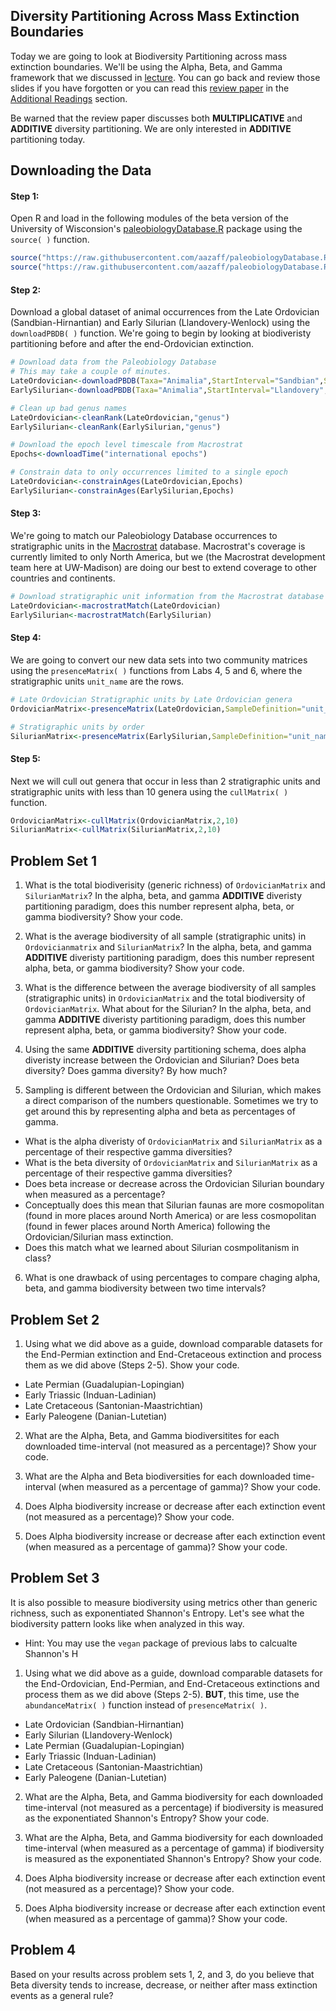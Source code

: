 ## Diversity Partitioning Across Mass Extinction Boundaries

Today we are going to look at Biodiversity Partitioning across mass extinction boundaries. We'll be using the Alpha, Beta, and Gamma framework that we discussed in [lecture](http://teststrata.geology.wisc.edu/teachPaleobiology/LectureSlides/Ordovician03282016.pdf). You can go back and review those slides if you have forgotten or you can read this [review paper](http://teststrata.geology.wisc.edu/teachPaleobiology/AdditionalReading/AlphaBetaGamma.pdf) in the [Additional Readings](https://github.com/aazaff/teachPaleobiology/blob/master/AdditionalReading/AdditionalReading.md#a-list-of-additional-readings) section. 

Be warned that the review paper discusses both **MULTIPLICATIVE** and **ADDITIVE** diversity partitioning. We are only interested in **ADDITIVE** partitioning today.

## Downloading the Data

#### Step 1:

Open R and load in the following modules of the beta version of the University of Wisconsion's [paleobiologyDatabase.R](https://github.com/aazaff/paleobiologyDatabase.R) package using the ````source( )```` function.

````R
source("https://raw.githubusercontent.com/aazaff/paleobiologyDatabase.R/master/communityMatrix.R")
source("https://raw.githubusercontent.com/aazaff/paleobiologyDatabase.R/master/cullMatrix.R")
````

#### Step 2:

Download a global dataset of animal occurrences from the Late Ordovician (Sandbian-Hirnantian) and Early Silurian (Llandovery-Wenlock) using the ````downloadPBDB( )```` function. We're going to begin by looking at biodiveristy partitioning before and after the end-Ordovician extinction.

````R
# Download data from the Paleobiology Database
# This may take a couple of minutes.
LateOrdovician<-downloadPBDB(Taxa="Animalia",StartInterval="Sandbian",StopInterval="Hirnantian")
EarlySilurian<-downloadPBDB(Taxa="Animalia",StartInterval="Llandovery",StopInterval="Wenlock")

# Clean up bad genus names
LateOrdovician<-cleanRank(LateOrdovician,"genus")
EarlySilurian<-cleanRank(EarlySilurian,"genus")

# Download the epoch level timescale from Macrostrat
Epochs<-downloadTime("international epochs")

# Constrain data to only occurrences limited to a single epoch
LateOrdovician<-constrainAges(LateOrdovician,Epochs)
EarlySilurian<-constrainAges(EarlySilurian,Epochs)
````

#### Step 3:

We're going to match our Paleobiology Database occurrences to stratigraphic units in the [Macrostrat](https://macrostrat.org) database. Macrostrat's coverage is currently limited to only North America, but we (the Macrostrat development team here at UW-Madison) are doing our best to extend coverage to other countries and continents.

````R
# Download stratigraphic unit information from the Macrostrat database and match it to the PBDB data
LateOrdovician<-macrostratMatch(LateOrdovician)
EarlySilurian<-macrostratMatch(EarlySilurian)
````

#### Step 4:

We are going to convert our new data sets into two community matrices using the ````presenceMatrix( )```` functions from Labs 4, 5 and 6, where the stratigraphic units ````unit_name```` are the rows.

````R
# Late Ordovician Stratigraphic units by Late Ordovician genera
OrdovicianMatrix<-presenceMatrix(LateOrdovician,SampleDefinition="unit_name",TaxonRank="genus")

# Stratigraphic units by order
SilurianMatrix<-presenceMatrix(EarlySilurian,SampleDefinition="unit_name",TaxonRank="genus")
````

#### Step 5:

Next we will cull out genera that occur in less than 2 stratigraphic units and stratigraphic units with less than 10 genera using the ````cullMatrix( )```` function.

````R
OrdovicianMatrix<-cullMatrix(OrdovicianMatrix,2,10)
SilurianMatrix<-cullMatrix(SilurianMatrix,2,10)
````

## Problem Set 1

1) What is the total biodiverisity (generic richness) of ````OrdovicianMatrix```` and ````SilurianMatrix````? In the alpha, beta, and gamma **ADDITIVE** diveristy partitioning paradigm, does this number represent alpha, beta, or gamma biodiversity? Show your code.

2) What is the average biodiversity of all sample (stratigraphic units) in ````Ordovicianmatrix```` and ````SilurianMatrix````? In the alpha, beta, and gamma **ADDITIVE** diveristy partitioning paradigm, does this number represent alpha, beta, or gamma biodiversity? Show your code.

3) What is the difference between the average biodiversity of all samples (stratigraphic units) in ````OrdovicianMatrix```` and the total biodiversity of ````OrdovicianMatrix````. What about for the Silurian? In the alpha, beta, and gamma **ADDITIVE** diveristy partitioning paradigm, does this number represent alpha, beta, or gamma biodiversity? Show your code.

4) Using the same **ADDITIVE** diversity partitioning schema, does alpha diveristy increase between the Ordovician and Silurian? Does beta diversity? Does gamma diversity? By how much?

5) Sampling is different between the Ordovician and Silurian, which makes a direct comparison of the numbers questionable. Sometimes we try to get around this by representing alpha and beta as percentages of gamma.

+ What is the alpha diveristy of ````OrdovicianMatrix```` and ````SilurianMatrix```` as a percentage of their respective gamma diversities?
+ What is the beta diversity of ````OrdovicianMatrix```` and ````SilurianMatrix```` as a percentage of their respective gamma diversities?
+ Does beta increase or decrease across the Ordovician Silurian boundary when measured as a percentage?
+ Conceptually does this mean that Silurian faunas are more cosmopolitan (found in more places around North America) or are less cosmopolitan (found in fewer places around North America) following the Ordovician/Silurian mass extinction. 
+ Does this match what we learned about Silurian cosmpolitanism in class?

6) What is one drawback of using percentages to compare chaging alpha, beta, and gamma biodiversity between two time intervals?

## Problem Set 2

1) Using what we did above as a guide, download comparable datasets for the End-Permian extinction and End-Cretaceous extinction and process them as we did above (Steps 2-5). Show your code.

+ Late Permian (Guadalupian-Lopingian)
+ Early Triassic (Induan-Ladinian)
+ Late Cretaceous (Santonian-Maastrichtian)
+ Early Paleogene (Danian-Lutetian)

2) What are the Alpha, Beta, and Gamma biodiversitites for each downloaded time-interval (not measured as a percentage)? Show your code.

3) What are the Alpha and Beta biodiversities for each downloaded time-interval (when measured as a percentage of gamma)? Show your code.

4) Does Alpha biodiversity increase or decrease after each extinction event (not measured as a percentage)? Show your code.

5) Does Alpha biodiversity increase or decrease after each extinction event (when measured as a percentage of gamma)? Show your code.

## Problem Set 3

It is also possible to measure biodiversity using metrics other than generic richness, such as exponentiated Shannon's Entropy. Let's see what the biodiversity pattern looks like when analyzed in this way.
+ Hint: You may use the ````vegan```` package of previous labs to calcualte Shannon's H

1) Using what we did above as a guide, download comparable datasets for the End-Ordovician, End-Permian, and End-Cretaceous extinctions and process them as we did above (Steps 2-5). **BUT**, this time, use the ````abundanceMatrix( )```` function instead of ````presenceMatrix( )````.

+ Late Ordovician (Sandbian-Hirnantian)
+ Early Silurian (Llandovery-Wenlock)
+ Late Permian (Guadalupian-Lopingian)
+ Early Triassic (Induan-Ladinian)
+ Late Cretaceous (Santonian-Maastrichtian)
+ Early Paleogene (Danian-Lutetian)

2) What are the Alpha, Beta, and Gamma biodiversity for each downloaded time-interval (not measured as a percentage) if biodiversity is measured as the exponentiated Shannon's Entropy? Show your code.

3) What are the Alpha, Beta, and Gamma biodiversity for each downloaded time-interval (when measured as a percentage of gamma) if biodiversity is measured as the exponentiated Shannon's Entropy? Show your code.

4) Does Alpha biodiversity increase or decrease after each extinction event (not measured as a percentage)? Show your code.

5) Does Alpha biodiversity increase or decrease after each extinction event (when measured as a percentage of gamma)? Show your code.

## Problem 4

Based on your results across problem sets 1, 2, and 3, do you believe that Beta diversity tends to increase, decrease, or neither after mass extinction events as a general rule?
